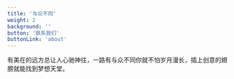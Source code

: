 ```yaml
---
title: '与众不同'
weight: 2
background: ''
button: '联系我们'
buttonLink: 'about'
---
```


有美在的远方总让人心驰神往，一路有与众不同你就不怕岁月漫长，插上创意的翅膀就能找到梦想天堂。